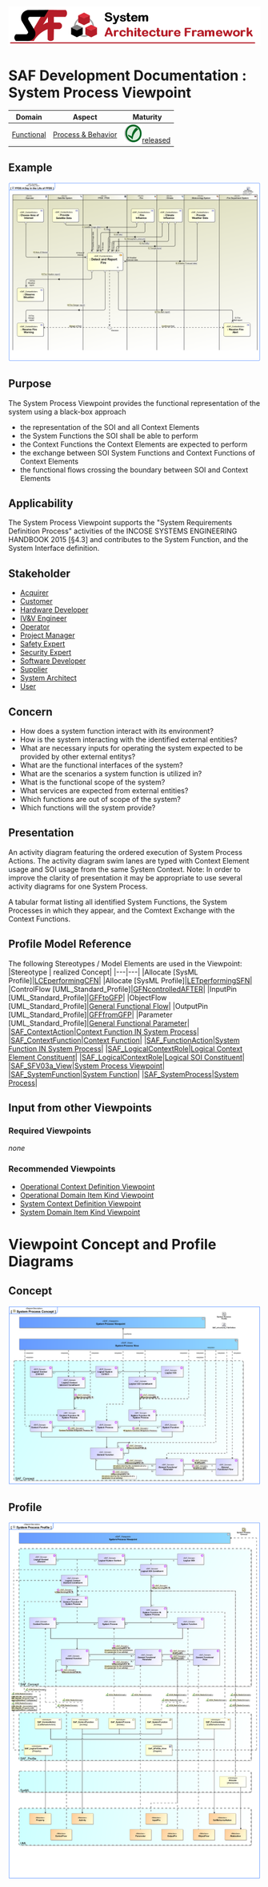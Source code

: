 ![System Architecture Framework](../../diagrams/Banner_SAF.png)
# SAF Development Documentation : System Process Viewpoint
|**Domain**|**Aspect**|**Maturity**|
| --- | --- | --- |
|[Functional](../../domains.md#Domain-Functional)|[Process & Behavior](../../aspects.md#Aspect-Process-&-Behavior)|![Released](../../diagrams/Symbol_confirmed.svg.png )[released](../../using-saf/maturity.md#released)|
## Example
![FFDS A Day in the Life of FFDS](../../diagrams/FFDS-A-Day-in-the-Life-of-FFDS.svg)
## Purpose
The System Process Viewpoint provides the functional representation of the system using a black-box approach
* the representation of the SOI and all Context Elements
* the System Functions the SOI shall be able to perform
* the Context Functions the Context Elements are expected to perform
* the exchange between SOI System Functions and Context Functions of Context Elements
* the functional flows crossing the boundary between SOI and Context Elements
## Applicability
The System Process Viewpoint supports the "System Requirements Definition Process" activities of the INCOSE SYSTEMS ENGINEERING HANDBOOK 2015 [§4.3] and contributes to the System Function, and the System Interface definition.
## Stakeholder
* [Acquirer](../../stakeholders.md#Acquirer)
* [Customer](../../stakeholders.md#Customer)
* [Hardware Developer](../../stakeholders.md#Hardware-Developer)
* [IV&V Engineer](../../stakeholders.md#IV&V-Engineer)
* [Operator](../../stakeholders.md#Operator)
* [Project Manager](../../stakeholders.md#Project-Manager)
* [Safety Expert](../../stakeholders.md#Safety-Expert)
* [Security Expert](../../stakeholders.md#Security-Expert)
* [Software Developer](../../stakeholders.md#Software-Developer)
* [Supplier](../../stakeholders.md#Supplier)
* [System Architect](../../stakeholders.md#System-Architect)
* [User](../../stakeholders.md#User)
## Concern
* How does a system function interact with its environment?
* How is the system interacting with the identified external entities?
* What are necessary inputs for operating the system expected to be provided by other external entitys?
* What are the functional interfaces of the system?
* What are the scenarios a system function is utilized in?
* What is the functional scope of the system?
* What services are expected from external entities?
* Which functions are out of scope of the system?
* Which functions will the system provide?
## Presentation
An activity diagram featuring the ordered execution of System Process Actions. The activity diagram swim lanes are typed with Context Element usage and SOI usage from the same System Context. 
Note: In order to improve the clarity of presentation it may be appropriate to use several activity diagrams for one System Process.

A tabular format listing all identified System Functions, the System Processes in which they appear, and the Comtext Exchange with the Context Functions.

## Profile Model Reference
The following Stereotypes / Model Elements are used in the Viewpoint:
|Stereotype | realized Concept|
|---|---|
|Allocate [SysML Profile]|[LCEperformingCFN](../concept/concepts.md#LCEperformingCFN)|
|Allocate [SysML Profile]|[LETperformingSFN](../concept/concepts.md#LETperformingSFN)|
|ControlFlow [UML_Standard_Profile]|[GFNcontrolledAFTER](../concept/concepts.md#GFNcontrolledAFTER)|
|InputPin [UML_Standard_Profile]|[GFFtoGFP](../concept/concepts.md#GFFtoGFP)|
|ObjectFlow [UML_Standard_Profile]|[General Functional Flow](../concept/concepts.md#General-Functional-Flow)|
|OutputPin [UML_Standard_Profile]|[GFFfromGFP](../concept/concepts.md#GFFfromGFP)|
|Parameter [UML_Standard_Profile]|[General Functional Parameter](../concept/concepts.md#General-Functional-Parameter)|
|[SAF_ContextAction](../../stereotypes.md#SAF_ContextAction)|[Context Function IN System Process](../concept/concepts.md#Context-Function-IN-System-Process)|
|[SAF_ContextFunction](../../stereotypes.md#SAF_ContextFunction)|[Context Function](../concept/concepts.md#Context-Function)|
|[SAF_FunctionAction](../../stereotypes.md#SAF_FunctionAction)|[System Function IN System Process](../concept/concepts.md#System-Function-IN-System-Process)|
|[SAF_LogicalContextRole](../../stereotypes.md#SAF_LogicalContextRole)|[Logical Context Element Constituent](../concept/concepts.md#Logical-Context-Element-Constituent)|
|[SAF_LogicalContextRole](../../stereotypes.md#SAF_LogicalContextRole)|[Logical SOI Constituent](../concept/concepts.md#Logical-SOI-Constituent)|
|[SAF_SFV03a_View](../../stereotypes.md#SAF_SFV03a_View)|[System Process Viewpoint](../concept/concepts.md#System-Process-Viewpoint)|
|[SAF_SystemFunction](../../stereotypes.md#SAF_SystemFunction)|[System Function](../concept/concepts.md#System-Function)|
|[SAF_SystemProcess](../../stereotypes.md#SAF_SystemProcess)|[System Process](../concept/concepts.md#System-Process)|
## Input from other Viewpoints
### Required Viewpoints
*none*
### Recommended Viewpoints
* [Operational Context Definition Viewpoint](Operational-Context-Definition-Viewpoint.md)
* [Operational Domain Item Kind Viewpoint](Operational-Domain-Item-Kind-Viewpoint.md)
* [System Context Definition Viewpoint](System-Context-Definition-Viewpoint.md)
* [System Domain Item Kind Viewpoint](System-Domain-Item-Kind-Viewpoint.md)
# Viewpoint Concept and Profile Diagrams
## Concept
![System Process Concept](diagrams/System-Process-Concept.svg)
## Profile
![System Process Profile](diagrams/System-Process-Profile.svg)
